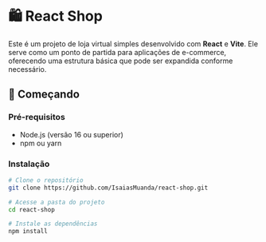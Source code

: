 # 🛍️ React Shop

Este é um projeto de loja virtual simples desenvolvido com **React** e **Vite**. Ele serve como um ponto de partida para aplicações de e-commerce, oferecendo uma estrutura básica que pode ser expandida conforme necessário.

## 🚀 Começando

### Pré-requisitos

- Node.js (versão 16 ou superior)
- npm ou yarn

### Instalação

```bash
# Clone o repositório
git clone https://github.com/IsaiasMuanda/react-shop.git

# Acesse a pasta do projeto
cd react-shop

# Instale as dependências
npm install
